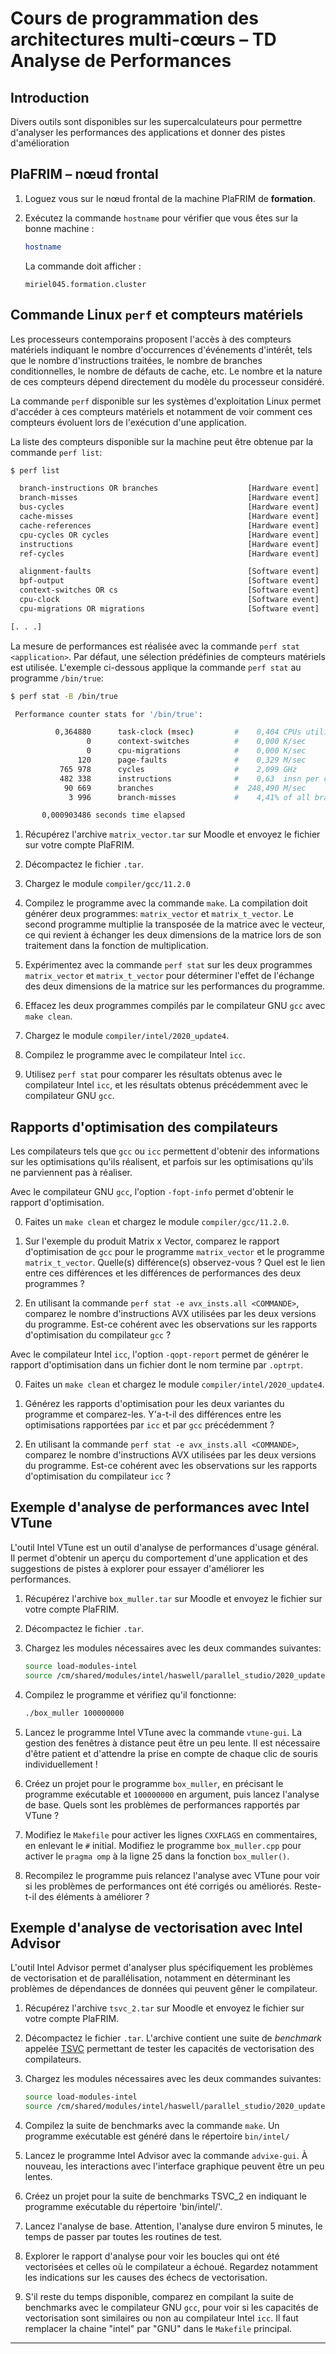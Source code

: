 # Cours de programmation des architectures multi-cœurs – TD Analyse de Performances

## Introduction

Divers outils sont disponibles sur les supercalculateurs pour permettre d'analyser les performances des applications et donner des pistes d'amélioration

## PlaFRIM – nœud frontal

1. Loguez vous sur le nœud frontal de la machine PlaFRIM de **formation**.

2. Exécutez la commande `hostname` pour vérifier que vous êtes sur la bonne machine :

    ```bash
    hostname
    ```

    La commande doit afficher :

    ```text
    miriel045.formation.cluster
    ```

## Commande Linux `perf` et compteurs matériels

Les processeurs contemporains proposent l'accès à des compteurs
matériels indiquant le nombre d'occurrences d'événements d'intérêt,
tels que le nombre d'instructions traitées, le nombre de branches
conditionnelles, le nombre de défauts de cache, etc. Le nombre
et la nature de ces compteurs dépend directement du modèle du
processeur considéré.

La commande `perf` disponible sur les systèmes d'exploitation Linux
permet d'accéder à ces compteurs matériels et notamment de voir
comment ces compteurs évoluent lors de l'exécution d'une application.

La liste des compteurs disponible sur la machine peut être obtenue par
la commande `perf list`:

```bash
$ perf list

  branch-instructions OR branches                    [Hardware event]
  branch-misses                                      [Hardware event]
  bus-cycles                                         [Hardware event]
  cache-misses                                       [Hardware event]
  cache-references                                   [Hardware event]
  cpu-cycles OR cycles                               [Hardware event]
  instructions                                       [Hardware event]
  ref-cycles                                         [Hardware event]

  alignment-faults                                   [Software event]
  bpf-output                                         [Software event]
  context-switches OR cs                             [Software event]
  cpu-clock                                          [Software event]
  cpu-migrations OR migrations                       [Software event]

[. . .]
```

La mesure de performances est réalisée avec la commande `perf stat <application>`.
Par défaut, une sélection prédéfinies de compteurs matériels est utilisée. L'exemple
ci-dessous applique la commande `perf stat` au programme `/bin/true`:

```bash
$ perf stat -B /bin/true

 Performance counter stats for '/bin/true':

          0,364880      task-clock (msec)         #    0,404 CPUs utilized          
                 0      context-switches          #    0,000 K/sec                  
                 0      cpu-migrations            #    0,000 K/sec                  
               120      page-faults               #    0,329 M/sec                  
           765 978      cycles                    #    2,099 GHz                    
           482 338      instructions              #    0,63  insn per cycle         
            90 669      branches                  #  248,490 M/sec                  
             3 996      branch-misses             #    4,41% of all branches        

       0,000903486 seconds time elapsed
```

1. Récupérez l'archive `matrix_vector.tar` sur Moodle et envoyez le fichier sur votre compte PlaFRIM.
2. Décompactez le fichier `.tar`.
3. Chargez le module `compiler/gcc/11.2.0`
4. Compilez le programme avec la commande `make`. La compilation doit générer deux programmes: `matrix_vector` et `matrix_t_vector`. Le second programme multiplie la transposée de la matrice avec le vecteur, ce qui revient à échanger les deux dimensions de la matrice lors de son traitement dans la fonction de multiplication.
5. Expérimentez avec la commande `perf stat` sur les deux programmes `matrix_vector` et `matrix_t_vector` pour déterminer l'effet de l'échange des deux dimensions de la matrice sur les performances du programme.

6. Effacez les deux programmes compilés par le compilateur GNU `gcc` avec `make clean`.
7. Chargez le module `compiler/intel/2020_update4`.
8. Compilez le programme avec le compilateur Intel `icc`.
9. Utilisez `perf stat` pour comparer les résultats obtenus avec le compilateur Intel `icc`, et les résultats obtenus précédemment avec le compilateur GNU `gcc`.

## Rapports d'optimisation des compilateurs

Les compilateurs tels que `gcc` ou `icc` permettent d'obtenir des informations sur les optimisations qu'ils réalisent, et parfois sur les optimisations qu'ils ne parviennent pas à réaliser.

Avec le compilateur GNU `gcc`, l'option `-fopt-info` permet d'obtenir le rapport d'optimisation.

0. Faites un `make clean` et chargez le module `compiler/gcc/11.2.0`.

1. Sur l'exemple du produit Matrix x Vector, comparez le rapport d'optimisation de `gcc` pour le programme `matrix_vector` et le programme `matrix_t_vector`. Quelle(s) différence(s) observez-vous ? Quel est le lien entre ces différences et les différences de performances des deux programmes ?

2. En utilisant la commande `perf stat -e avx_insts.all <COMMANDE>`, comparez le nombre d'instructions AVX utilisées par les deux versions du programme. Est-ce cohérent avec les observations sur les rapports d'optimisation du compilateur `gcc` ?

Avec le compilateur Intel `icc`, l'option `-qopt-report` permet de générer le rapport d'optimisation dans un fichier dont le nom termine par `.optrpt`.

0. Faites un `make clean` et chargez le module `compiler/intel/2020_update4`.

1. Générez les rapports d'optimisation pour les deux variantes du programme et comparez-les. Y'a-t-il des différences entre les optimisations rapportées par `icc` et par `gcc` précédemment ?

2. En utilisant la commande `perf stat -e avx_insts.all <COMMANDE>`, comparez le nombre d'instructions AVX utilisées par les deux versions du programme. Est-ce cohérent avec les observations sur les rapports d'optimisation du compilateur `icc` ?

## Exemple d'analyse de performances avec Intel VTune

L'outil Intel VTune est un outil d'analyse de performances d'usage général. Il permet d'obtenir un aperçu du comportement d'une application et des suggestions de pistes à explorer pour essayer d'améliorer les performances.

1. Récupérez l'archive `box_muller.tar` sur Moodle et envoyez le fichier sur votre compte PlaFRIM.
2. Décompactez le fichier `.tar`.
3. Chargez les modules nécessaires avec les deux commandes suivantes:

    ```bash
    source load-modules-intel
    source /cm/shared/modules/intel/haswell/parallel_studio/2020_update4/vtune_profiler/vtune-vars.sh
    ```

4. Compilez le programme et vérifiez qu'il fonctionne:

    ```bash
    ./box_muller 100000000
    ```

5. Lancez le programme Intel VTune avec la commande `vtune-gui`. La gestion des fenêtres à distance peut être un peu lente. Il est nécessaire d'être patient et d'attendre la prise en compte de chaque clic de souris individuellement !

6. Créez un projet pour le programme `box_muller`, en précisant le programme exécutable et `100000000` en argument, puis lancez l'analyse de base. Quels sont les problèmes de performances rapportés par VTune ?

7. Modifiez le `Makefile` pour activer les lignes `CXXFLAGS` en commentaires, en enlevant le `#` initial. Modifiez le programme `box_muller.cpp` pour activer le `pragma omp` à la ligne 25 dans la fonction `box_muller()`.

8. Recompilez le programme puis relancez l'analyse avec VTune pour voir si les problèmes de performances ont été corrigés ou améliorés. Reste-t-il des éléments à améliorer ?

## Exemple d'analyse de vectorisation avec Intel Advisor

L'outil Intel Advisor permet d'analyser plus spécifiquement les problèmes de vectorisation et de parallélisation, notamment en déterminant les problèmes de dépendances de données qui peuvent gêner le compilateur.

1. Récupérez l'archive `tsvc_2.tar` sur Moodle et envoyez le fichier sur votre compte PlaFRIM.
2. Décompactez le fichier `.tar`. L'archive contient une suite de _benchmark_ appelée [TSVC](https://github.com/UoB-HPC/TSVC_2) permettant de tester les capacités de vectorisation des compilateurs.
3. Chargez les modules nécessaires avec les deux commandes suivantes:

    ```bash
    source load-modules-intel
    source /cm/shared/modules/intel/haswell/parallel_studio/2020_update4/advisor/advixe-vars.sh
    ```

4. Compilez la suite de benchmarks avec la commande `make`. Un programme exécutable est généré dans le répertoire `bin/intel/`

5. Lancez le programme Intel Advisor avec la commande `advixe-gui`. À nouveau, les interactions avec l'interface graphique peuvent être un peu lentes.

6. Créez un projet pour la suite de benchmarks TSVC_2 en indiquant le programme exécutable du répertoire 'bin/intel/'.

7. Lancez l'analyse de base. Attention, l'analyse dure environ 5 minutes, le temps de passer par toutes les routines de test.

8. Explorer le rapport d'analyse pour voir les boucles qui ont été vectorisées et celles où le compilateur a échoué. Regardez notamment les indications sur les causes des échecs de vectorisation.

9. S'il reste du temps disponible, comparez en compilant la suite de benchmarks avec le compilateur GNU `gcc`, pour voir si les capacités de vectorisation sont similaires ou non au compilateur Intel `icc`. Il faut remplacer la chaine "intel" par "GNU" dans le `Makefile` principal.

---
